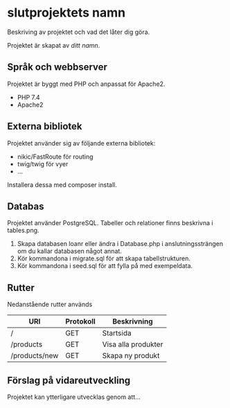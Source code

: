 # slutprojektets namn
Beskriving av projektet och vad det låter dig göra. 

Projektet är skapat av *ditt namn*. 

## Språk och webbserver
Projektet är byggt med PHP och anpassat för Apache2.
- PHP 7.4
- Apache2

## Externa bibliotek 
Projektet använder sig av följande externa bibliotek:
- nikic/FastRoute för routing
- twig/twig för vyer
- ...

Installera dessa med composer install.

## Databas
Projektet använder PostgreSQL. Tabeller och relationer finns beskrivna i tables.png. 

1. Skapa databasen loanr eller ändra i Database.php i anslutningssträngen om du kallar databasen något annat.
2. Kör kommandona i migrate.sql för att skapa tabellstrukturen.
3. Kör kommandona i seed.sql för att fylla på med exempeldata. 

## Rutter
Nedanstående rutter används

| URI  | Protokoll | Beskrivning |
| --- | --- | --- |
| /  | GET  | Startsida |
| /products  | GET  | Visa alla produkter |
| /products/new | GET | Skapa ny produkt |

## Förslag på vidareutveckling
Projektet kan ytterligare utvecklas genom att...
